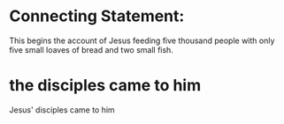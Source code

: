 
# Connecting Statement:
This begins the account of Jesus feeding five thousand people with only five small loaves of bread and two small fish.

# the disciples came to him
Jesus' disciples came to him